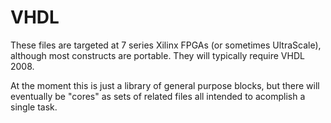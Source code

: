# VHDL
These files are targeted at 7 series Xilinx FPGAs (or sometimes UltraScale), although most constructs are portable.
They will typically require VHDL 2008.

At the moment this is just a library of general purpose blocks, but there will eventually be "cores" as sets of related files all intended to acomplish a single task.
